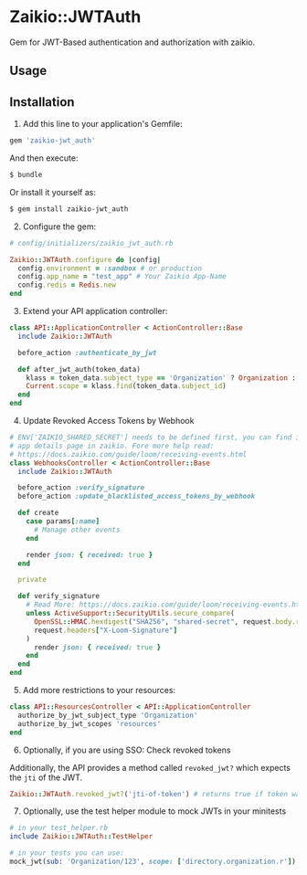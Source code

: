 # Zaikio::JWTAuth

Gem for JWT-Based authentication and authorization with zaikio.

## Usage

## Installation

1. Add this line to your application's Gemfile:

```ruby
gem 'zaikio-jwt_auth'
```

And then execute:
```bash
$ bundle
```

Or install it yourself as:
```bash
$ gem install zaikio-jwt_auth
```

2. Configure the gem:

```rb
# config/initializers/zaikio_jwt_auth.rb

Zaikio::JWTAuth.configure do |config|
  config.environment = :sandbox # or production
  config.app_name = "test_app" # Your Zaikio App-Name
  config.redis = Redis.new
end
```

3. Extend your API application controller:

```rb
class API::ApplicationController < ActionController::Base
  include Zaikio::JWTAuth

  before_action :authenticate_by_jwt

  def after_jwt_auth(token_data)
    klass = token_data.subject_type == 'Organization' ? Organization : Person
    Current.scope = klass.find(token_data.subject_id)
  end
end
```

4. Update Revoked Access Tokens by Webhook

```rb
# ENV['ZAIKIO_SHARED_SECRET'] needs to be defined first, you can find it on your
# app details page in zaikio. Fore more help read:
# https://docs.zaikio.com/guide/loom/receiving-events.html
class WebhooksController < ActionController::Base
  include Zaikio::JWTAuth

  before_action :verify_signature
  before_action :update_blacklisted_access_tokens_by_webhook

  def create
    case params[:name]
      # Manage other events
    end

    render json: { received: true }
  end

  private

  def verify_signature
    # Read More: https://docs.zaikio.com/guide/loom/receiving-events.html
    unless ActiveSupport::SecurityUtils.secure_compare(
      OpenSSL::HMAC.hexdigest("SHA256", "shared-secret", request.body.read),
      request.headers["X-Loom-Signature"]
    )
      render json: { received: true }
    end
  end
end
```


5. Add more restrictions to your resources:

```rb
class API::ResourcesController < API::ApplicationController
  authorize_by_jwt_subject_type 'Organization'
  authorize_by_jwt_scopes 'resources'
end
```

6. Optionally, if you are using SSO: Check revoked tokens

Additionally, the API provides a method called `revoked_jwt?` which expects the `jti` of the JWT.

```rb
Zaikio::JWTAuth.revoked_jwt?('jti-of-token') # returns true if token was revoked
```

7. Optionally, use the test helper module to mock JWTs in your minitests

```rb
# in your test_helper.rb
include Zaikio::JWTAuth::TestHelper

# in your tests you can use:
mock_jwt(sub: 'Organization/123', scope: ['directory.organization.r'])
```
